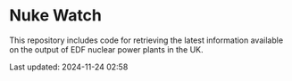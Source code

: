 # Nuke Watch

This repository includes code for retrieving the latest information available on the output of EDF nuclear power plants in the UK.

Last updated: 2024-11-24 02:58